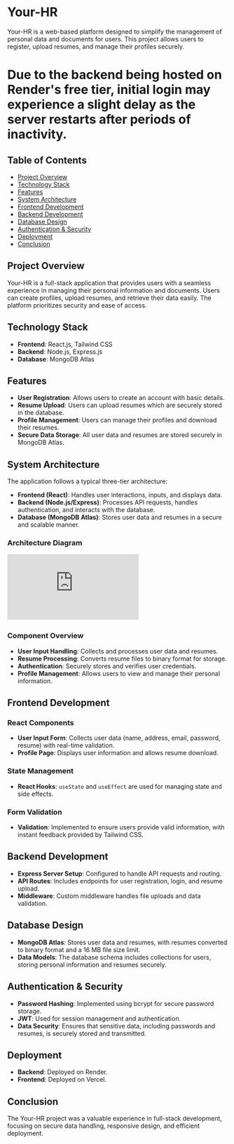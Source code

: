 # Your-HR

Your-HR is a web-based platform designed to simplify the management of personal data and documents for users. This project allows users to register, upload resumes, and manage their profiles securely.
# Due to the backend being hosted on Render's free tier, initial login may experience a slight delay as the server restarts after periods of inactivity.

## Table of Contents

- [Project Overview](#project-overview)
- [Technology Stack](#technology-stack)
- [Features](#features)
- [System Architecture](#system-architecture)
- [Frontend Development](#frontend-development)
- [Backend Development](#backend-development)
- [Database Design](#database-design)
- [Authentication & Security](#authentication--security)
- [Deployment](#deployment)
- [Conclusion](#conclusion)

## Project Overview

Your-HR is a full-stack application that provides users with a seamless experience in managing their personal information and documents. Users can create profiles, upload resumes, and retrieve their data easily. The platform prioritizes security and ease of access.

## Technology Stack

- **Frontend**: React.js, Tailwind CSS
- **Backend**: Node.js, Express.js
- **Database**: MongoDB Atlas

## Features

- **User Registration**: Allows users to create an account with basic details.
- **Resume Upload**: Users can upload resumes which are securely stored in the database.
- **Profile Management**: Users can manage their profiles and download their resumes.
- **Secure Data Storage**: All user data and resumes are stored securely in MongoDB Atlas.

## System Architecture

The application follows a typical three-tier architecture:

- **Frontend (React)**: Handles user interactions, inputs, and displays data.
- **Backend (Node.js/Express)**: Processes API requests, handles authentication, and interacts with the database.
- **Database (MongoDB Atlas)**: Stores user data and resumes in a secure and scalable manner.

### Architecture Diagram

![Architecture Diagram](https://github.com/Ujjawal-Kantt/Your_HR/blob/main/yourhr%20(1).pdf)

### Component Overview

- **User Input Handling**: Collects and processes user data and resumes.
- **Resume Processing**: Converts resume files to binary format for storage.
- **Authentication**: Securely stores and verifies user credentials.
- **Profile Management**: Allows users to view and manage their personal information.

## Frontend Development

### React Components

- **User Input Form**: Collects user data (name, address, email, password, resume) with real-time validation.
- **Profile Page**: Displays user information and allows resume download.

### State Management

- **React Hooks**: `useState` and `useEffect` are used for managing state and side effects.

### Form Validation

- **Validation**: Implemented to ensure users provide valid information, with instant feedback provided by Tailwind CSS.

## Backend Development

- **Express Server Setup**: Configured to handle API requests and routing.
- **API Routes**: Includes endpoints for user registration, login, and resume upload.
- **Middleware**: Custom middleware handles file uploads and data validation.

## Database Design

- **MongoDB Atlas**: Stores user data and resumes, with resumes converted to binary format and a 16 MB file size limit.
- **Data Models**: The database schema includes collections for users, storing personal information and resumes securely.

## Authentication & Security

- **Password Hashing**: Implemented using bcrypt for secure password storage.
- **JWT**: Used for session management and authentication.
- **Data Security**: Ensures that sensitive data, including passwords and resumes, is securely stored and transmitted.

## Deployment

- **Backend**: Deployed on Render.
- **Frontend**: Deployed on Vercel.

## Conclusion

The Your-HR project was a valuable experience in full-stack development, focusing on secure data handling, responsive design, and efficient deployment.


